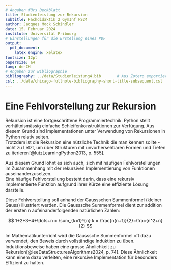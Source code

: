 ```yaml
---
# Angaben fürs Deckblatt
title: Studienleistung zur Rekursion
subtitle: Fachdidaktik 2 GymInf FS24
author: Jacques Mock Schindler
date: 15. Februar 2024
institute: Universität Fribourg
# Einstellungen für die Erstellung eines PDF
output:
  pdf_document:
    latex_engine: xelatex
fontsize: 12pt
papersize: a4
lang: de-CH
# Angaben zur Bibliographie
bibliography: ../data/Studienleistung4.bib       # Aus Zotero exportiertes Datenbankfile
csl: ../data/chicago-fullnote-bibliography-short-title-subsequent.csl       # Darstellung der bibliographischen Angaben
---
```


# Eine Fehlvorstellung zur Rekursion

Rekursion ist eine fortgeschrittene Programmiertechnik. Python stellt
verhältnismässig einfache Schleifenkonstruktionen zur Verfügung. Aus
diesem Grund sind Implementationen unter Verwendung von Rekursionen in
Python relativ selten.  
Trotzdem ist die Rekursion eine nützliche Technik die man kennen sollte
\- nicht zu Letzt, um über Strukturen mit unvorhersehbaren Formen und
Tiefen zu iterieren[@lutzLearningPython2013, p. 555].

Aus diesem Grund lohnt es sich auch, sich mit häufigen Fehlvorstellungen
im Zusammenhang mit der rekursiven Implementierung von Funktionen
auseinanderzusetzen.  
Eine häufige Fehlvorstellung besteht darin, dass eine rekursiv
implementierte Funktion aufgrund ihrer Kürze eine effiziente Lösung
darstelle. 

Diese Fehlvorstellung soll anhand der Gaussschen Summenformel (kleiner
Gauss) illustriert werden. Die Gausssche Summenformel dient zur addition
der ersten n aufeinanderfolgenden natürlichen Zahlen:

$$
1+2+3+4+\dots+n = \sum_{k=1}^{n} k = \frac{n(n+1)}{2}=\frac{n^2+n}{2}
$$

Im Mathematikunterricht wird die Gausssche Summenformel oft dazu
verwendet, den Beweis durch vollständige Induktion zu üben.
Induktionsbeweise haben eine grosse Ähnlichkeit zu
Rekursion[@leeDataStructuresAlgorithms2024, p. 74]. Diese Ähnlichkeit
kann einem dazu verleiten, eine rekursive Implementation für besonders
Effizient zu halten.